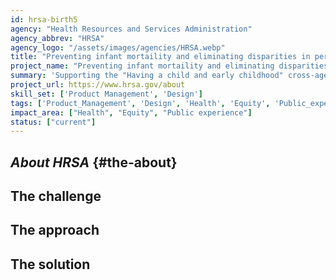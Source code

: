 ```yaml
---
id: hrsa-birth5
agency: "Health Resources and Services Administration"
agency_abbrev: "HRSA"
agency_logo: "/assets/images/agencies/HRSA.webp"
title: "Preventing infant mortaility and eliminating disparities in perinatal outcomes"
project_name: "Preventing infant mortaility and eliminating disparities in perinatal outcomes"
summary: 'Supporting the "Having a child and early childhood" cross-agency life experience project at the Health Resources and Services Administration.'
project_url: https://www.hrsa.gov/about
skill_set: ['Product Management', 'Design']
tags: ['Product_Management', 'Design', 'Health', 'Equity', 'Public_experience']
impact_area: ["Health", "Equity", "Public experience"]
status: ["current"]
---
```


## *About HRSA* {#the-about}

## The challenge

## The approach

## The solution 